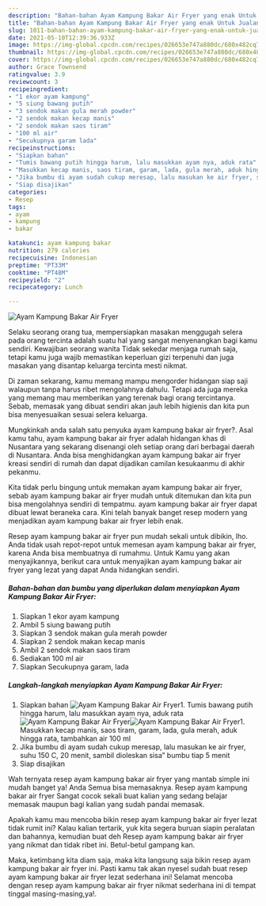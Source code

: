 ```yaml
---
description: "Bahan-bahan Ayam Kampung Bakar Air Fryer yang enak Untuk Jualan"
title: "Bahan-bahan Ayam Kampung Bakar Air Fryer yang enak Untuk Jualan"
slug: 1011-bahan-bahan-ayam-kampung-bakar-air-fryer-yang-enak-untuk-jualan
date: 2021-05-10T12:39:36.933Z
image: https://img-global.cpcdn.com/recipes/026653e747a880dc/680x482cq70/ayam-kampung-bakar-air-fryer-foto-resep-utama.jpg
thumbnail: https://img-global.cpcdn.com/recipes/026653e747a880dc/680x482cq70/ayam-kampung-bakar-air-fryer-foto-resep-utama.jpg
cover: https://img-global.cpcdn.com/recipes/026653e747a880dc/680x482cq70/ayam-kampung-bakar-air-fryer-foto-resep-utama.jpg
author: Grace Townsend
ratingvalue: 3.9
reviewcount: 3
recipeingredient:
- "1 ekor ayam kampung"
- "5 siung bawang putih"
- "3 sendok makan gula merah powder"
- "2 sendok makan kecap manis"
- "2 sendok makan saos tiram"
- "100 ml air"
- "Secukupnya garam lada"
recipeinstructions:
- "Siapkan bahan"
- "Tumis bawang putih hingga harum, lalu masukkan ayam nya, aduk rata"
- "Masukkan kecap manis, saos tiram, garam, lada, gula merah, aduk hingga rata, tambahkan air 100 ml"
- "Jika bumbu di ayam sudah cukup meresap, lalu masukan ke air fryer, suhu 150 C, 20 menit, sambil dioleskan sisa” bumbu tiap 5 menit"
- "Siap disajikan"
categories:
- Resep
tags:
- ayam
- kampung
- bakar

katakunci: ayam kampung bakar 
nutrition: 279 calories
recipecuisine: Indonesian
preptime: "PT33M"
cooktime: "PT48M"
recipeyield: "2"
recipecategory: Lunch

---
```



![Ayam Kampung Bakar Air Fryer](https://img-global.cpcdn.com/recipes/026653e747a880dc/680x482cq70/ayam-kampung-bakar-air-fryer-foto-resep-utama.jpg)

Selaku seorang orang tua, mempersiapkan masakan menggugah selera pada orang tercinta adalah suatu hal yang sangat menyenangkan bagi kamu sendiri. Kewajiban seorang  wanita Tidak sekedar menjaga rumah saja, tetapi kamu juga wajib memastikan keperluan gizi terpenuhi dan juga masakan yang disantap keluarga tercinta mesti nikmat.

Di zaman  sekarang, kamu memang mampu mengorder hidangan siap saji walaupun tanpa harus ribet mengolahnya dahulu. Tetapi ada juga mereka yang memang mau memberikan yang terenak bagi orang tercintanya. Sebab, memasak yang dibuat sendiri akan jauh lebih higienis dan kita pun bisa menyesuaikan sesuai selera keluarga. 



Mungkinkah anda salah satu penyuka ayam kampung bakar air fryer?. Asal kamu tahu, ayam kampung bakar air fryer adalah hidangan khas di Nusantara yang sekarang disenangi oleh setiap orang dari berbagai daerah di Nusantara. Anda bisa menghidangkan ayam kampung bakar air fryer kreasi sendiri di rumah dan dapat dijadikan camilan kesukaanmu di akhir pekanmu.

Kita tidak perlu bingung untuk memakan ayam kampung bakar air fryer, sebab ayam kampung bakar air fryer mudah untuk ditemukan dan kita pun bisa mengolahnya sendiri di tempatmu. ayam kampung bakar air fryer dapat dibuat lewat beraneka cara. Kini telah banyak banget resep modern yang menjadikan ayam kampung bakar air fryer lebih enak.

Resep ayam kampung bakar air fryer pun mudah sekali untuk dibikin, lho. Anda tidak usah repot-repot untuk memesan ayam kampung bakar air fryer, karena Anda bisa membuatnya di rumahmu. Untuk Kamu yang akan menyajikannya, berikut cara untuk menyajikan ayam kampung bakar air fryer yang lezat yang dapat Anda hidangkan sendiri.

<!--inarticleads1-->

##### Bahan-bahan dan bumbu yang diperlukan dalam menyiapkan Ayam Kampung Bakar Air Fryer:

1. Siapkan 1 ekor ayam kampung
1. Ambil 5 siung bawang putih
1. Siapkan 3 sendok makan gula merah powder
1. Siapkan 2 sendok makan kecap manis
1. Ambil 2 sendok makan saos tiram
1. Sediakan 100 ml air
1. Siapkan Secukupnya garam, lada




<!--inarticleads2-->

##### Langkah-langkah menyiapkan Ayam Kampung Bakar Air Fryer:

1. Siapkan bahan
<img src="https://img-global.cpcdn.com/steps/e38508c287a9f48a/160x128cq70/ayam-kampung-bakar-air-fryer-langkah-memasak-1-foto.jpg" alt="Ayam Kampung Bakar Air Fryer">1. Tumis bawang putih hingga harum, lalu masukkan ayam nya, aduk rata
<img src="https://img-global.cpcdn.com/steps/04b31fbe67851b3c/160x128cq70/ayam-kampung-bakar-air-fryer-langkah-memasak-2-foto.jpg" alt="Ayam Kampung Bakar Air Fryer"><img src="https://img-global.cpcdn.com/steps/a6bf536dcf8ffa9a/160x128cq70/ayam-kampung-bakar-air-fryer-langkah-memasak-2-foto.jpg" alt="Ayam Kampung Bakar Air Fryer">1. Masukkan kecap manis, saos tiram, garam, lada, gula merah, aduk hingga rata, tambahkan air 100 ml
1. Jika bumbu di ayam sudah cukup meresap, lalu masukan ke air fryer, suhu 150 C, 20 menit, sambil dioleskan sisa” bumbu tiap 5 menit
1. Siap disajikan




Wah ternyata resep ayam kampung bakar air fryer yang mantab simple ini mudah banget ya! Anda Semua bisa memasaknya. Resep ayam kampung bakar air fryer Sangat cocok sekali buat kalian yang sedang belajar memasak maupun bagi kalian yang sudah pandai memasak.

Apakah kamu mau mencoba bikin resep ayam kampung bakar air fryer lezat tidak rumit ini? Kalau kalian tertarik, yuk kita segera buruan siapin peralatan dan bahannya, kemudian buat deh Resep ayam kampung bakar air fryer yang nikmat dan tidak ribet ini. Betul-betul gampang kan. 

Maka, ketimbang kita diam saja, maka kita langsung saja bikin resep ayam kampung bakar air fryer ini. Pasti kamu tak akan nyesel sudah buat resep ayam kampung bakar air fryer lezat sederhana ini! Selamat mencoba dengan resep ayam kampung bakar air fryer nikmat sederhana ini di tempat tinggal masing-masing,ya!.

